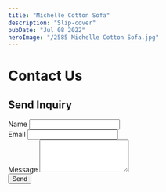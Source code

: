 ```yaml
---
title: "Michelle Cotton Sofa"
description: "Slip-cover"
pubDate: "Jul 08 2022"
heroImage: "/2585 Michelle Cotton Sofa.jpg"
---
```


<div id="root">
        <div class="contact-container">
            <h1>Contact Us</h1>
            <div class="contact-form">
                <h2>Send Inquiry</h2>
                <form id="inquiryForm">
                    <div class="form-group">
                        <label for="name">Name</label>
                        <input type="text" id="name" name="name" required>
                    </div>
                    <div class="form-group">
                        <label for="email">Email</label>
                        <input type="email" id="email" name="email" required>
                    </div>
                    <div class="form-group">
                        <label for="message">Message</label>
                        <textarea id="message" name="message" rows="4" required></textarea>
                    </div>
                    <button type="submit">Send</button>
                </form>
            </div>

